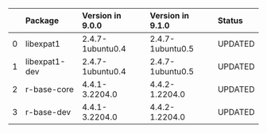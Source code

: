 <!-- markdown-link-check-disable -->

|    | Package       | Version in 9.0.0   | Version in 9.1.0   | Status   |
|---:|:--------------|:-------------------|:-------------------|:---------|
|  0 | libexpat1     | 2.4.7-1ubuntu0.4   | 2.4.7-1ubuntu0.5   | UPDATED  |
|  1 | libexpat1-dev | 2.4.7-1ubuntu0.4   | 2.4.7-1ubuntu0.5   | UPDATED  |
|  2 | r-base-core   | 4.4.1-3.2204.0     | 4.4.2-1.2204.0     | UPDATED  |
|  3 | r-base-dev    | 4.4.1-3.2204.0     | 4.4.2-1.2204.0     | UPDATED  |